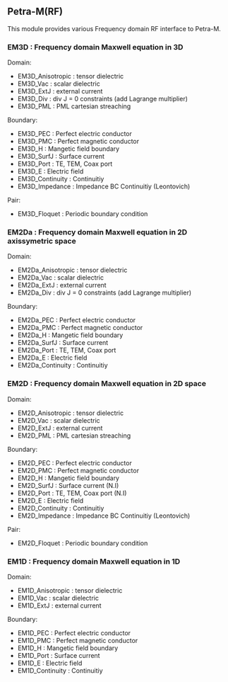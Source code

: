 ## Petra-M(RF)

This module provides various Frequency domain RF interface to Petra-M.

### EM3D : Frequency domain Maxwell equation in 3D
  Domain:   
 *    EM3D_Anisotropic : tensor dielectric
 *    EM3D_Vac         : scalar dielectric
 *    EM3D_ExtJ        : external current
 *    EM3D_Div         : div J = 0 constraints (add Lagrange multiplier)
 *    EM3D_PML         : PML cartesian streaching
 
  Boundary:
 *    EM3D_PEC         : Perfect electric conductor
 *    EM3D_PMC         : Perfect magnetic conductor
 *    EM3D_H           : Mangetic field boundary
 *    EM3D_SurfJ       : Surface current
 *    EM3D_Port        : TE, TEM, Coax port
 *    EM3D_E           : Electric field
 *    EM3D_Continuity  : Continuitiy
 *    EM3D_Impedance   : Impedance BC Continuitiy (Leontovich) 

  Pair:
 *    EM3D_Floquet     : Periodic boundary condition

### EM2Da : Frequency domain Maxwell equation in 2D axissymetric space
  Domain:   
 *    EM2Da_Anisotropic : tensor dielectric
 *    EM2Da_Vac         : scalar dielectric
 *    EM2Da_ExtJ        : external current
 *    EM2Da_Div         : div J = 0 constraints (add Lagrange multiplier)

  Boundary:
 *    EM2Da_PEC         : Perfect electric conductor
 *    EM2Da_PMC         : Perfect magnetic conductor
 *    EM2Da_H           : Mangetic field boundary
 *    EM2Da_SurfJ       : Surface current
 *    EM2Da_Port        : TE, TEM, Coax port
 *    EM2Da_E           : Electric field
 *    EM2Da_Continuity  : Continuitiy

### EM2D : Frequency domain Maxwell equation in 2D space
  Domain:   
 *    EM2D_Anisotropic : tensor dielectric
 *    EM2D_Vac         : scalar dielectric
 *    EM2D_ExtJ        : external current
 *    EM2D_PML         : PML cartesian streaching

  Boundary:
 *    EM2D_PEC         : Perfect electric conductor
 *    EM2D_PMC         : Perfect magnetic conductor
 *    EM2D_H           : Mangetic field boundary 
 *    EM2D_SurfJ       : Surface current         (N.I)
 *    EM2D_Port        : TE, TEM, Coax port      (N.I)
 *    EM2D_E           : Electric field
 *    EM2D_Continuity  : Continuitiy
 *    EM2D_Impedance   : Impedance BC Continuitiy (Leontovich)

  Pair:
 *    EM2D_Floquet     : Periodic boundary condition  

### EM1D : Frequency domain Maxwell equation in 1D
  Domain:   
 *    EM1D_Anisotropic : tensor dielectric
 *    EM1D_Vac         : scalar dielectric
 *    EM1D_ExtJ        : external current
 
  Boundary:
 *    EM1D_PEC         : Perfect electric conductor
 *    EM1D_PMC         : Perfect magnetic conductor
 *    EM1D_H           : Mangetic field boundary
 *    EM1D_Port        : Surface current
 *    EM1D_E           : Electric field
 *    EM1D_Continuity  : Continuitiy

